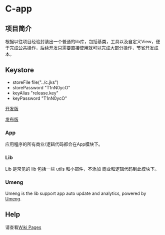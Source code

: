# C-app
## 项目简介

根据以往项目经验封装出一个普通的lib库，包括基类，工具以及自定义View，便于完成公共操作，后续开发只需要直接使用就可以完成大部分操作，节省开发成本。

## Keystore
- storeFile file("../c.jks")
- storePassword "T1nN0ycO"
- keyAlias "release.key"
- keyPassword "T1nN0ycO"

<!--[Internal Dev Version]()-->
[开发版]()

<!--[Release Version]()-->
[发布版]()

### App
<!--All the biz/log code of the app will be under this module.-->
应用程序的所有商业/逻辑代码都会在App模块下。

### Lib
<!--Lib is the common lib include some utils and widgets, **do not** add biz or log code into this module.-->
Lib 是常见的 lib 包括一些 utils 和小部件，不添加 商业和逻辑代码到此模块下。

<!-- ### Share
Share is the lib support share and sns login, powered by [ShareSDK](http://sharesdk.mob.com/#/sharesdk).  -->

### Umeng
<!--Umeng is the lib support app auto update and analytics, powered by [Umeng](http://www.umeng.com/). -->
Umeng is the lib support app auto update and analytics, powered by [Umeng](http://www.umeng.com/). 

## Help
<!--pls visit [wiki pages]()-->
请查看[Wiki Pages]()